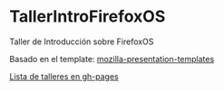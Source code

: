 TallerIntroFirefoxOS
====================

Taller de Introducción sobre FirefoxOS

Basado en el template: [mozilla-presentation-templates](https://github.com/codepo8/mozilla-presentation-templates)

[Lista de talleres en gh-pages](http://marti1125.github.io/Workshops/)
